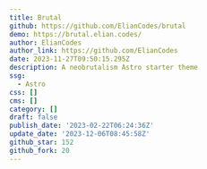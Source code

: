 ```yaml
---
title: Brutal
github: https://github.com/ElianCodes/brutal
demo: https://brutal.elian.codes/
author: ElianCodes
author_link: https://github.com/ElianCodes
date: 2023-11-27T09:50:15.295Z
description: A neobrutalism Astro starter theme
ssg:
  - Astro
css: []
cms: []
category: []
draft: false
publish_date: '2023-02-22T06:24:36Z'
update_date: '2023-12-06T08:45:58Z'
github_star: 152
github_fork: 20
---
```

